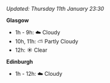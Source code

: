 *Updated: Thursday 11th January 23:30*

**Glasgow**

* 1h - 9h: :cloud: Cloudy
* 10h, 11h: :partly_sunny: Partly Cloudy
* 12h: :sunny: Clear

**Edinburgh**

* 1h - 12h: :cloud: Cloudy
